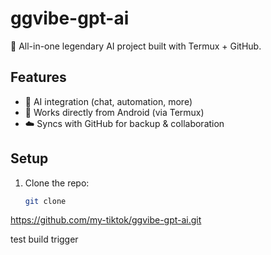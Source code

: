 # ggvibe-gpt-ai

🚀 All-in-one legendary AI project built with 
Termux + GitHub.

## Features
- 🤖 AI integration (chat, automation, more)
- 📱 Works directly from Android (via Termux)
- ☁️ Syncs with GitHub for backup &
collaboration

## Setup
1. Clone the repo:
   ```bash
   git clone
https://github.com/my-tiktok/ggvibe-gpt-ai.git

test build trigger
